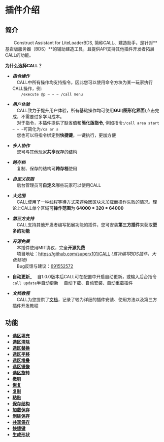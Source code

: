 # 插件介绍
## 简介
&emsp;&emsp;Construct Assistant for LiteLoaderBDS, 简称CALL、建造助手，是针对**基岩版服务器（BDS）**的辅助建造工具，且提供API支持其他插件开发者拓展CALL的功能。

**为什么选择CALL？**  
- ___指令操作___  
&emsp;CALL中所有操作均支持指令，因此您可以使用命令方块为某一玩家执行CALL操作，例:  
&emsp;&emsp;`/execute @p ~ ~ ~ /call menu`

- ___用户体验___  
&emsp;CALL致力于提升用户体验，所有基础操作均可使用**GUI**(**图形化界面**)点击完成，不需要过多学习成本。  
&emsp;对于指令，本插件提供了缺省值和**简化版指令**,
例如指令:`/call area start ~ ~ ~`可简化为`/ca ar a`  
&emsp;您也可以将指令绑定到**快捷键**，一键执行，更加方便

- ___多人协作___  
&emsp;您可与其他玩家**共享**保存的结构

- ___跨存档___  
&emsp;复制、保存的结构可**跨存档**使用

- ___自定义权限___  
&emsp;后台管理员可**自定义**哪些玩家可以使用CALL

- ___大范围___  
&emsp;CALL使用了一种线程等待方式来避免因区块未加载而操作失败的情况。理论上CALL单个区域可**操作范围**为 **64000 * 320 * 64000**
   
- ___第三方支持___  
&emsp;CALL支持其他开发者编写拓展功能的插件，您可安装**第三方插件**来获取**更多的功能**  

- ___开源免费___  
&emsp;本插件使用MIT协议，完全**开源免费**  
&emsp;项目地址：<https://github.com/superx101/CALL> _(首次编写BDS插件，大佬轻喷)_  
&emsp;Bug反馈与建议：[691552572](https://jq.qq.com/?_wv=1027&k=9soqRZuV)

- __自动更新___
&emsp;自1.0.0版本后CALL可在配置中开启自动更新，或输入后台指令`call update`半自动更新
&emsp;自动下载、自动安装、自动重载插件

- ___文档教程___   
&emsp;CALL为您提供了[文档](https://superx101.github.io/CALL/)，记录了较为详细的插件安装、使用方法以及第三方插件开发教程

## 功能
- **[选区填充](user/function/areaOperation?id=%e5%a1%ab%e5%85%85-fill)**
- **[选区清除](user/function/areaOperation?id=%e6%b8%85%e9%99%a4-clear)**
- **[选区替换](user/function/areaOperation?id=%e6%9b%bf%e6%8d%a2-replace)**
- **[选区平移](user/function/areaOperation?id=%e5%b9%b3%e7%a7%bb-move)**
- **[选区堆叠](user/function/areaOperation?id=%e5%a0%86%e5%8f%a0-stack)**
- **[选区镜像](user/function/areaOperation?id=%e9%95%9c%e5%83%8f-mirror)**
- **[选区旋转](user/function/areaOperation?id=%e6%97%8b%e8%bd%ac-rote)**
- **[撤销](user/function/other?id=%e6%92%a4%e9%94%80-undo)**
- **[恢复](user/function/other?id=%e6%81%a2%e5%a4%8d-redo)**
- **[复制](user/function/other?id=%e5%a4%8d%e5%88%b6-copy)**
- **[粘贴](user/function/other?id=%e7%b2%98%e8%b4%b4-paste)**
- **[保存结构](user/function/other?id=%e4%bf%9d%e5%ad%98-save)**
- **[加载保存](user/function/other?id=%e5%8a%a0%e8%bd%bd%e7%bb%93%e6%9e%84-load)**
- **[删除保存](user/function/other?id=%e5%88%a0%e9%99%a4%e7%bb%93%e6%9e%84-delete)**
- **[共享保存](user/function/other?id=%e7%bb%93%e6%9e%84%e5%85%ac%e5%bc%80-public)**
- **[快捷键](user/function/hotkey)**
- **[生成形状](user/function/shape)**
